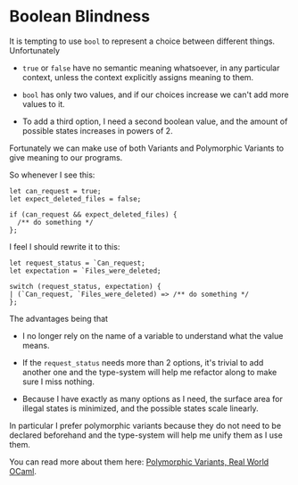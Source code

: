 # Boolean Blindness

It is tempting to use `bool` to represent a choice between different things.
Unfortunately

* `true` or `false` have no semantic meaning whatsoever, in any particular
  context, unless the context explicitly assigns meaning to them.

* `bool` has only two values, and if our choices increase we can't add more
  values to it.

* To add a third option, I need a second boolean value, and the amount of
  possible states increases in powers of 2.

Fortunately we can make use of both Variants and Polymorphic Variants to give
meaning to our programs.

So whenever I see this:

```reason
let can_request = true;
let expect_deleted_files = false;

if (can_request && expect_deleted_files) {
  /** do something */
};
```

I feel I should rewrite it to this:

```reason
let request_status = `Can_request;
let expectation = `Files_were_deleted;

switch (request_status, expectation) {
| (`Can_request, `Files_were_deleted) => /** do something */
};
```

The advantages being that

* I no longer rely on the name of a variable to understand what the value means.

* If the `request_status` needs more than 2 options, it's trivial to add another
  one and the type-system will help me refactor along to make sure I miss
  nothing.

* Because I have exactly as many options as I need, the surface area for illegal
  states is minimized, and the possible states scale linearly.

In particular I prefer polymorphic variants because they do not need to be
declared beforehand and the type-system will help me unify them as I use them.

You can read more about them here: [Polymorphic Variants, Real World
OCaml](http://dev.realworldocaml.org/variants.html#polymorphic-variants).
